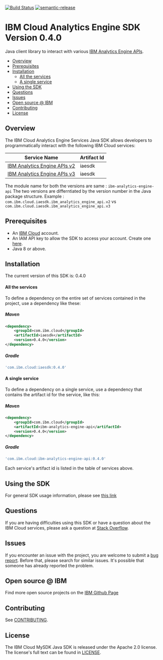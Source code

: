 [![Build Status](https://travis-ci.org/IBM/ibm-iae-java-sdk.svg?branch=master)](https://travis-ci.org/IBM/ibm-iae-java-sdk)
[![semantic-release](https://img.shields.io/badge/%20%20%F0%9F%93%A6%F0%9F%9A%80-semantic--release-e10079.svg)](https://github.com/semantic-release/semantic-release)

# IBM Cloud Analytics Engine SDK Version 0.4.0
Java client library to interact with various [IBM Analytics Engine APIs](https://cloud.ibm.com/apidocs/ibm-analytics-engine).

<!--
  The TOC below is generated using the `markdown-toc` node package.

      https://github.com/jonschlinkert/markdown-toc

  You should regenerate the TOC after making changes to this file.

      npx markdown-toc -i README.md
  -->

<!-- toc -->

- [Overview](#overview)
- [Prerequisites](#prerequisites)
- [Installation](#installation)
    + [All the services](#all-the-services)
    + [A single service](#a-single-service)
- [Using the SDK](#using-the-sdk)
- [Questions](#questions)
- [Issues](#issues)
- [Open source @ IBM](#open-source--ibm)
- [Contributing](#contributing)
- [License](#license)

<!-- tocstop -->

## Overview

The IBM Cloud Analytics Engine Services Java SDK allows developers to programmatically interact with the following IBM Cloud services:

Service Name | Artifact Id 
--- | --- 
[IBM Analytics Engine APIs v2](https://cloud.ibm.com/apidocs/ibm-analytics-engine/ibm-analytics-engine-v2) | iaesdk
[IBM Analytics Engine APIs v3](https://cloud.ibm.com/apidocs/ibm-analytics-engine/ibm-analytics-engine-v3) | iaesdk

The module name for both the versions are same : `ibm-analytics-engine-api`
The two versions are differntiated by the version number in the Java package structure. Example : `com.ibm.cloud.iaesdk.ibm_analytics_engine_api.v2` vs `com.ibm.cloud.iaesdk.ibm_analytics_engine_api.v3`


## Prerequisites

[ibm-cloud-onboarding]: https://cloud.ibm.com/registration

* An [IBM Cloud][ibm-cloud-onboarding] account.
* An IAM API key to allow the SDK to access your account. Create one [here](https://cloud.ibm.com/iam/apikeys).
* Java 8 or above.

## Installation
The current version of this SDK is: 0.4.0

#### All the services
To define a dependency on the entire set of services contained in the project, use a dependency like these:

##### Maven

```xml
<dependency>
	<groupId>com.ibm.cloud</groupId>
	<artifactId>iaesdk</artifactId>
	<version>0.4.0</version>
</dependency>
```

##### Gradle

```gradle
'com.ibm.cloud:iaesdk:0.4.0'
```

#### A single service
To define a dependency on a single service, use a dependency that contains the artifact id for the service, like this:

##### Maven

```xml
<dependency>
    <groupId>com.ibm.cloud</groupId>
    <artifactId>ibm-analytics-engine-api</artifactId>
    <version>0.4.0</version>
</dependency>
```

##### Gradle
```gradle
'com.ibm.cloud:ibm-analytics-engine-api:0.4.0'
```
Each service's artifact id is listed in the table of services above.

## Using the SDK
For general SDK usage information, please see [this link](https://github.com/IBM/ibm-cloud-sdk-common/blob/master/README.md)


## Questions

If you are having difficulties using this SDK or have a question about the IBM Cloud services,
please ask a question at
[Stack Overflow](http://stackoverflow.com/questions/ask?tags=ibm-cloud).

## Issues
If you encounter an issue with the project, you are welcome to submit a
[bug report](https://github.com/IBM/ibm-iae-java-sdk/issues).
Before that, please search for similar issues. It's possible that someone has already reported the problem.

## Open source @ IBM
Find more open source projects on the [IBM Github Page](http://ibm.github.io/)

## Contributing
See [CONTRIBUTING](CONTRIBUTING.md).

## License

The IBM Cloud MySDK Java SDK is released under the Apache 2.0 license.
The license's full text can be found in [LICENSE](LICENSE).

